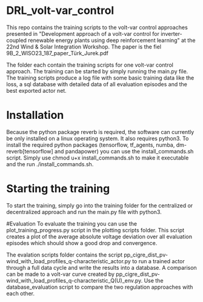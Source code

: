 # DRL_volt-var_control

This repo contains the training scripts to the volt-var control approaches presented in "Development approach of a volt-var control for inverter-coupled renewable energy plants using deep reinforcement learning" at the 22nd Wind & Solar Integration Workshop. The paper is the fiel 9B_2_WISO23_187_paper_Türk_Jurek.pdf

The folder each contain the training scripts for one volt-var control approach. The training can be started by simply running the main.py file.
The training scripts produce a log file with some basic training data like the loss, a sql database with detailed data of all evaluation episodes and the best exported actor net.

# Installation
Because the python package reverb is required, the software can currently be only installed on a linux operating system. It also requires python3.
To install the required python packages (tensorflow, tf_agents, numba, dm-reverb[tensorflow] and pandapower) you can use the install_commands.sh script. Simply use chmod u+x install_commands.sh to make it executable and the run ./install_commands.sh.

# Starting the training
To start the training, simply go into the training folder for the centralized or decentralized approach and run the main.py file with python3.

#Evaluation
To evaluate the training you can use the plot_training_progress.py script in the plotting scripts folder. This script creates a plot of the average absolute voltage deviation over all evaluation episodes which should show a good drop and convergence.

The evalation scripts folder contains the script pp_cigre_dist_pv-wind_with_load_profiles_q-characteristic_actor.py to run a trained actor through a full data cycle and write the results into a database. A comparison can be made to a volt-var curve created by pp_cigre_dist_pv-wind_with_load_profiles_q-characteristic_Q(U)_env.py. Use the database_evaluation script to compare the two regulation approaches with each other.
